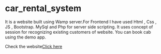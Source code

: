 # car_rental_system

It is a website built using Wamp server.For Frontend I have used Html , Css , JS , Bootstrap. MySql and Php for server side scripting.
It uses concept of session for recognizing existing customers of website.
You can book cab using the demo app.

Check the website[Click here](https://elated-kalam-26154a.netlify.app)
